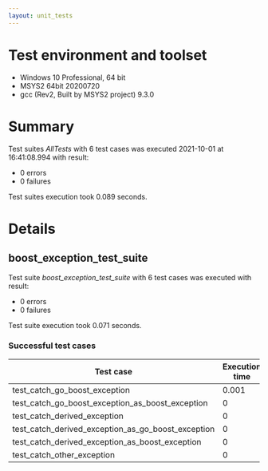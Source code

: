 ```yaml
---
layout: unit_tests
---
```


# Test environment and toolset 

* Windows 10 Professional, 64 bit
* MSYS2 64bit 20200720
* gcc (Rev2, Built by MSYS2 project) 9.3.0

# Summary

Test suites *AllTests* with 6 test cases was executed 2021-10-01 at 16:41:08.994 with result:

* 0 errors
* 0 failures

Test suites execution took 0.089 seconds.

# Details

## boost_exception_test_suite

Test suite *boost_exception_test_suite* with 6 test cases was executed with result:

* 0 errors
* 0 failures

Test suite execution took 0.071 seconds.

### Successful test cases

Test case|Execution time
-|-
test_catch_go_boost_exception | 0.001
test_catch_go_boost_exception_as_boost_exception | 0
test_catch_derived_exception | 0
test_catch_derived_exception_as_go_boost_exception | 0
test_catch_derived_exception_as_boost_exception | 0
test_catch_other_exception | 0
